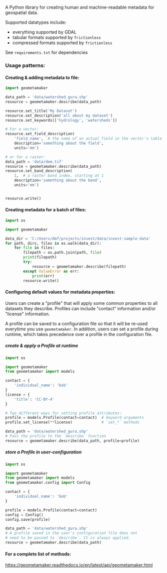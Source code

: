 A Python library for creating human and machine-readable metadata for geospatial data.

Supported datatypes include:
* everything supported by GDAL
* tabular formats supported by `frictionless`
* compressed formats supported by `frictionless`


See `requirements.txt` for dependencies

### Usage patterns:

#### Creating & adding metadata to file:

```python
import geometamaker

data_path = 'data/watershed_gura.shp'
resource = geometamaker.describe(data_path)

resource.set_title('My Dataset')
resource.set_description('all about my dataset')
resource.set_keywords(['hydrology', 'watersheds'])

# For a vector:
resource.set_field_description(
    'field_name',  # the name of an actual field in the vector's table
    description='something about the field',
    units='mm')

# or for a raster:
data_path = 'data/dem.tif'
resource = geometamaker.describe(data_path)
resource.set_band_description(
    1,  # a raster band index, starting at 1
    description='something about the band',
    units='mm')


resource.write()
```

#### Creating metadata for a batch of files:
```python
import os

import geometamaker

data_dir = 'C:/Users/dmf/projects/invest/data/invest-sample-data'
for path, dirs, files in os.walk(data_dir):
    for file in files:
        filepath = os.path.join(path, file)
        print(filepath)
        try:
            resource = geometamaker.describe(filepath)
        except ValueError as err:
            print(err)
        resource.write()
```

#### Configuring default values for metadata properties:

Users can create a "profile" that will apply some common properties
to all datasets they describe. Profiles can include "contact" information
and/or "license" information.

A profile can be saved to a configuration file so that it will be re-used
everytime you use `geometamaker`. In addition, users can set a profile
during runtime, which takes precedence over a profile in the configuration file.

##### create & apply a Profile at runtime
```python
import os

import geometamaker
from geometamaker import models

contact = {
    'individual_name': 'bob'
}
license = {
    'title': 'CC-BY-4'
}

# Two different ways for setting profile attributes:
profile = models.Profile(contact=contact)  # keyword arguments
profile.set_license(**license)             # `set_*` methods

data_path = 'data/watershed_gura.shp'
# Pass the profile to the `describe` function
resource = geometamaker.describe(data_path, profile=profile)
```

##### store a Profile in user-configuration
```python
import os

import geometamaker
from geometamaker import models
from geometamaker.config import Config

contact = {
    'individual_name': 'bob'
}

profile = models.Profile(contact=contact)
config = Config()
config.save(profile)

data_path = 'data/watershed_gura.shp'
# A profile saved in the user's configuration file does not
# need to be passed to `describe`. It is always applied.
resource = geometamaker.describe(data_path)
```


#### For a complete list of methods:
https://geometamaker.readthedocs.io/en/latest/api/geometamaker.html
